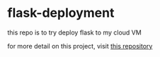 # flask-deployment

this repo is to try deploy flask to my cloud VM

for more detail on this project, visit [this repository](https://github.com/maulanaakbardj/Home-Agriculture-Monitoring-System)

